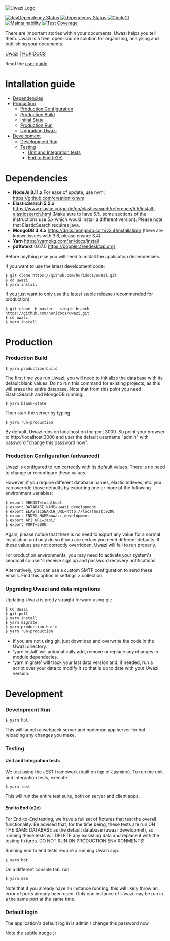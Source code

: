 ![Uwazi Logo](https://www.uwazi.io/wp-content/uploads/2017/09/cropped-uwazi-color-logo-300x68.png)

[![devDependency Status](https://david-dm.org/huridocs/uwazidocs/dev-status.svg)](https://david-dm.org/huridocs/uwazi#info=devDependencies)
[![dependency Status](https://david-dm.org/huridocs/uwazidocs/status.svg)](https://david-dm.org/huridocs/uwazi#info=dependencies)
[![CircleCI](https://circleci.com/gh/huridocs/uwazi.svg?style=shield)](https://circleci.com/gh/huridocs/uwazi)
[![Maintainability](https://api.codeclimate.com/v1/badges/8c98a251ca64daf434f2/maintainability)](https://codeclimate.com/github/huridocs/uwazi/maintainability)
[![Test Coverage](https://api.codeclimate.com/v1/badges/8c98a251ca64daf434f2/test_coverage)](https://codeclimate.com/github/huridocs/uwazi/test_coverage)


There are important stories within your documents. Uwazi helps you tell them. Uwazi is a free, open-source solution for organizing, analyzing and publishing your documents.

[Uwazi](https://www.uwazi.io/) | [HURIDOCS](https://huridocs.org/)

Read the [user guide](https://github.com/huridocs/uwazi/wiki)

Intallation guide
=================

  * [Dependencies](#dependencies)
  * [Production](#production)
    * [Production Configuration](#production-configuration-advanced)
    * [Production Build](#production-build)
    * [Initial State](#initial-state)
    * [Production Run](#production-run)
    * [Upgrading Uwazi](#upgrading-uwazi-migrations)
  * [Development](#development)
    * [Development Run](#development-run)
    * [Testing](#testing)
      * [Unit and Integration tests](#unit-and-integration-tests)
      * [End to End (e2e)](#end-to-end-e2e)

# Dependencies

- **NodeJs 8.11.x** For ease of update, use nvm: https://github.com/creationix/nvm
- **ElasticSearch 5.5.x** https://www.elastic.co/guide/en/elasticsearch/reference/5.5/install-elasticsearch.html (Make sure to have 5.5, some sections of the instructions use 5.x which would install a different version). Please note that ElasticSearch requires java.
- **MongoDB 3.4.x** https://docs.mongodb.com/v3.4/installation/ (there are known issues with 3.6, please ensure 3.4)
- **Yarn** https://yarnpkg.com/en/docs/install
- **pdftotext** 0.67.0 https://poppler.freedesktop.org/

Before anything else you will need to install the application dependencies. 

If you want to use the latest development code:
```
$ git clone https://github.com/huridocs/uwazi.git
$ cd uwazi
$ yarn install
```
If you just want to only use the latest stable release (recommended for production):
```
$ git clone -b master --single-branch https://github.com/huridocs/uwazi.git
$ cd uwazi
$ yarn install
```

# Production

### Production Build

```
$ yarn production-build
```

The first time you run Uwazi, you will need to initialize the database with its default blank values. Do no run this command for existing projects, as this will erase the entire database. Note that from this point you need ElasticSearch and MongoDB running. 
```
$ yarn blank-state
```
Then start the server by typing:
```
$ yarn run-production
```
By default, Uwazi runs on localhost on the port 3000. So point your browser to http://localhost:3000 and user the default username "admin" with password "change this password now".

### Production Configuration (advanced)

Uwazi is configured to run correctly with its default values. There is no need to change or reconfigure these values.

However, if you require different database names, elastic indexes, etc. you can override those defaults by exporting one or more of the following environment variables:

```
$ export DBHOST=localhost
$ export DATABASE_NAME=uwazi_development
$ export ELASTICSEARCH_URL=http://localhost:9200
$ export INDEX_NAME=uwazi_development
$ export API_URL=/api/
$ export PORT=3000
```

Again, please notice that there is no need to export any value for a normal installation and only do so if you are certain you need different defaults.  If these values are not correctly overridden, Uwazi will fail to run properly.

For production environments, you may need to activate your system's sendmail so user's receive sign up and password recovery notifications.

Alternatively, you can use a custom SMTP configuration to send these emails. Find this option in settings > collection.

### Upgrading Uwazi and data migrations

Updating Uwazi is pretty straight forward using git:
```
$ cd uwazi
$ git pull
$ yarn install
$ yarn migrate
$ yarn production-build
$ yarn run-production
```
- If you are not using git, just download and overwrite the code in the Uwazi directory. 
- 'yarn install' will automatically add, remove or replace any changes in module dependecies.
- 'yarn migrate' will track your last data version and, if needed, run a script over your data to modify it so that is up to date with your Uwazi version.

# Development

### Development Run

```
$ yarn hot
```
This will launch a webpack server and nodemon app server for hot reloading any changes you make.

### Testing

#### Unit and Integration tests

We test using the JEST framework (built on top of Jasmine).  To run the unit and integration tests, execute
```
$ yarn test
```

This will run the entire test suite, both on server and client apps.

#### End to End (e2e)

For End-to-End testing, we have a full set of fixtures that test the overall functionality.  Be advised that, for the time being, these tests are run ON THE SAME DATABASE as the default database (uwazi_developmet), so running these tests will DELETE any exisisting data and replace it with the testing fixtures.  DO NOT RUN ON PRODUCTION ENVIRONMENTS!

Running end to end tests require a running Uwazi app.

```
$ yarn hot
```

On a different console tab, run
```
$ yarn e2e
```

Note that if you already have an instance running, this will likely throw an error of ports already been used.  Only one instance of Uwazi may be run in a the same port at the same time.

### Default login

The application's default log in is admin / change this password now 

Note the subtle nudge ;)
